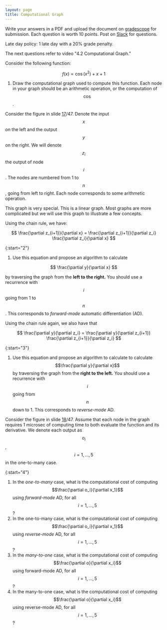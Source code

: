 ```yaml
---
layout: page
title: Computational Graph
--- 
```


Write your answers in a PDF and upload the document on [gradescope](https://www.gradescope.com/courses/102338) for submission. Each question is worth 10 points. Post on [Slack](https://stanford.enterprise.slack.com/) for questions.

Late day policy: 1 late day with a 20% grade penalty.

The next questions refer to video "4.2 Computational Graph."

Consider the following function:

$$ f(x) = \cos(x^2) + x + 1 $$

1. Draw the computational graph used to compute this function. Each node in your graph should be an arithmetic operation, or the computation of $$\cos$$.

Consider the figure in slide [17](https://ericdarve.github.io/cme216-spring-2020/Slides/AD/AD.pdf#page=17)/47. Denote the input $$x$$ on the left and the output $$y$$ on the right. We will denote $$z_i$$ the output of node $$i$$. The nodes are numbered from 1 to $$n$$, going from left to right. Each node corresponds to some arithmetic operation. 

This graph is very special. This is a linear graph. Most graphs are more complicated but we will use this graph to illustrate a few concepts.

Using the chain rule, we have:

$$ \frac{\partial z_{i+1}}{\partial x} = \frac{\partial z_{i+1}}{\partial z_i} \frac{\partial z_i}{\partial x} $$

{:start="2"}
1. Use this equation and propose an algorithm to calculate 

$$ \frac{\partial y}{\partial x} $$ 

by traversing the graph from the **left to the right.** You should use a recurrence with $$i$$ going from 1 to $$n$$. This corresponds to *forward-mode* automatic differentiation (AD).

Using the chain rule again, we also have that

$$ \frac{\partial y}{\partial z_i} = \frac{\partial y}{\partial z_{i+1}} \frac{\partial z_{i+1}}{\partial z_i} $$

{:start="3"}
1. Use this equation and propose an algorithm to calculate to calculate $$\frac{\partial y}{\partial x}$$ by traversing the graph from the **right to the left.** You should use a recurrence with $$i$$ going from $$n$$ down to 1. This corresponds to *reverse-mode* AD.

Consider the figure in slide [18](https://ericdarve.github.io/cme216-spring-2020/Slides/AD/AD.pdf#page=18)/47. Assume that each node in the graph requires 1 microsec of computing time to both evaluate the function and its derivative. We denote each output as $$o_i$$, $$i = 1, \dots, 5$$ in the one-to-many case.

{:start="4"}
1. In the _one-to-many_ case, what is the computational cost of computing $$\frac{\partial o_i}{\partial x_1}$$ using _forward-mode_ AD, for all $$i = 1, \dots, 5$$?
1. In the one-to-many case, what is the computational cost of computing $$\frac{\partial o_i}{\partial x_1}$$ using _reverse-mode_ AD, for all $$i = 1, \dots, 5$$?
1. In the _many-to-one_ case, what is the computational cost of computing $$\frac{\partial o}{\partial x_i}$$ using forward-mode AD, for all $$i = 1, \dots, 5$$?
1. In the many-to-one case, what is the computational cost of computing $$\frac{\partial o}{\partial x_i}$$ using reverse-mode AD, for all $$i = 1, \dots, 5$$?
